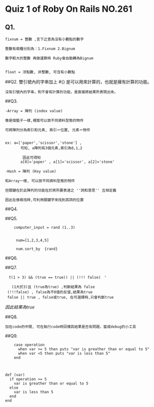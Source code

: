 # Quiz 1 of Roby On Rails NO.261 
## Q1. 

    fixnum = 整數 ,言下之意為沒有小數點的數字

    整數有兩種分別為：1.Fixnum 2.Bignum 

    數字較大的整數 再做運算時 Ruby會自動轉為Bignum


    float = 浮點數, 非整數, 可含有小數點 


##Q2.
    雙引號內的字串加上 #{} 是可以用來計算的，也就是擁有計算的功能。  

    沒有引號內的字串，則不會有計算的功能，是直接將結果所表現出來。  

##Q3.

    -Array = 陣列 (index value)

    像是個籃子一樣,裡面可以放不同資料型態的物件

    可將陣列分為索引和元素, 索引＝位置, 元素＝物件


    ex: a=['paper','scissor','stone'] , 
           可知, a陣列有3個元素,索引為0,1,2 

            因此可得知 
           a[0]='paper' , a[1]='scissor', a[2]='stone'

    -Hash = 陣列 (Key value)

    和Array一樣, 可以放不同資料型態的物件

    但關鍵在於此陣列的功能在於將所要表達之 ''詞和意思'' 互相定義

    因此在做尋找時,可利用關鍵字來找到其詞的位置

##Q4.

##Q5.

        computer_input = rand (1..3)


         num=[1,2,3,4,5]  

         num.sort_by  {rand}  


##Q6.



##Q7.

    　̀((1 > 3) && (true == true)) || (!!! false)　̀

       (1大於3)且 (true為true) ,判斷結果為 false
     (!!!false) , false為不0值的反值,結果為true
     false || true , false或true, 在可選擇時,只會判斷true 
*因此結果為true*

##Q8.

    加在code的中間, 可在執行code時回傳其結果是否有問題，當成debug的小工具

##Q9.


        case operation  
          when var >= 5 then puts "var is greather than or equal to 5"  
          when var <5 then puts "var is less than 5"  
        end  



    def (var)  
      if operation >= 5  
        var is greather than or equal to 5  
      else  
        var is less than 5  
      end 
    end 
